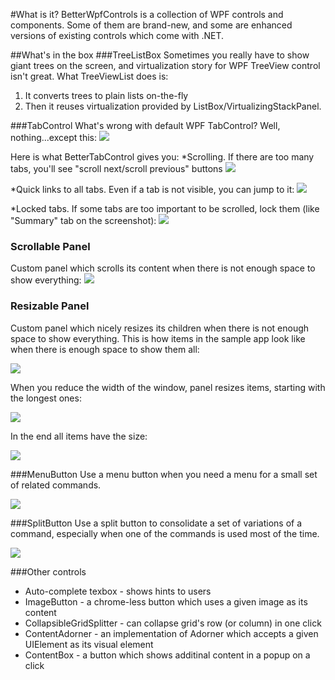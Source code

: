 #What is it?
BetterWpfControls is a collection of WPF controls and components. Some of them are brand-new, and some are enhanced versions of existing controls which come with .NET.

##What's in the box
###TreeListBox
Sometimes you really have to show giant trees on the screen, and virtualization story for WPF TreeView control isn't great. What TreeViewList does is:

1.  It converts trees to plain lists on-the-fly
2.  Then it reuses virtualization provided by ListBox/VirtualizingStackPanel.

###TabControl
What's wrong with default WPF TabControl? Well, nothing...except this: 
![](http://i3.codeplex.com/Download?ProjectName=betterwpfcontrols&DownloadId=325765)

Here is what BetterTabControl gives you:
*Scrolling. If there are too many tabs, you'll see "scroll next/scroll previous" buttons 
![](http://i3.codeplex.com/Download?ProjectName=betterwpfcontrols&DownloadId=325767)

*Quick links to all tabs. Even if a tab is not visible, you can jump to it: 
![](http://i3.codeplex.com/Download?ProjectName=betterwpfcontrols&DownloadId=325768)

*Locked tabs. If some tabs are too important to be scrolled, lock them (like "Summary" tab on the screenshot):
![](http://i3.codeplex.com/Download?ProjectName=betterwpfcontrols&DownloadId=325769)

### Scrollable Panel
Custom panel which scrolls its content when there is not enough space to show everything:
![](http://i3.codeplex.com/Download?ProjectName=betterwpfcontrols&DownloadId=325368)

### Resizable Panel
Custom panel which nicely resizes its children when there is not enough space to show everything.
This is how items in the sample app look like when there is enough space to show them all:

![](http://i3.codeplex.com/Download?ProjectName=betterwpfcontrols&DownloadId=343928)

When you reduce the width of the window, panel resizes items, starting with the longest ones:

![](http://i3.codeplex.com/Download?ProjectName=betterwpfcontrols&DownloadId=343929)

In the end all items have the size:

![](http://i3.codeplex.com/Download?ProjectName=betterwpfcontrols&DownloadId=343930)

###MenuButton
Use a menu button when you need a menu for a small set of related commands.

![](http://i3.codeplex.com/Download?ProjectName=betterwpfcontrols&DownloadId=325758)

###SplitButton
Use a split button to consolidate a set of variations of a command, especially when one of the commands is used most of the time.

![](http://i3.codeplex.com/Download?ProjectName=betterwpfcontrols&DownloadId=325759)

###Other controls
* Auto-complete texbox - shows hints to users
* ImageButton - a chrome-less button which uses a given image as its content 
* CollapsibleGridSplitter - can collapse grid's row (or column) in one click
* ContentAdorner - an implementation of Adorner which accepts a given UIElement as its visual element
* ContentBox - a button which shows additinal content in a popup on a click

